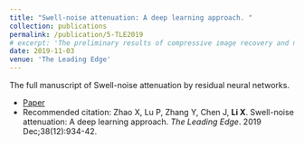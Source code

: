 ```yaml
---
title: "Swell-noise attenuation: A deep learning approach. "
collection: publications
permalink: /publication/5-TLE2019
# excerpt: 'The preliminary results of compressive image recovery and non-uniform sampling recommendation'
date: 2019-11-03
venue: 'The Leading Edge'
---
```

The full manuscript of Swell-noise attenuation by residual neural networks.


* [Paper](https://library.seg.org/doi/full/10.1190/tle38120934.1)
* Recommended citation: 
Zhao X, Lu P, Zhang Y, Chen J, **Li X**. Swell-noise attenuation: A deep learning approach. *The Leading Edge*. 2019 Dec;38(12):934-42. 

